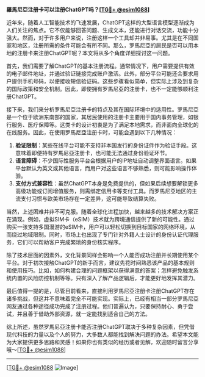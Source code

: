 **羅馬尼亞注册卡可以注册ChatGPT吗？[[TG💪+ @esim1088](https://t.me/s/esim1088)]**

近年来，随着人工智能技术的飞速发展，ChatGPT这样的大型语言模型逐渐成为人们关注的焦点。它不仅能够回答问题、生成文本，还能进行对话交流，功能十分强大。然而，对于许多用户来说，注册这样一个工具却并非易事。尤其是在不同国家和地区，注册所需的条件可能会有所不同。那么，罗馬尼亞的居民是否可以用本地的注册卡来注册ChatGPT呢？本文将从多个角度详细探讨这一问题。

首先，我们需要了解ChatGPT的基本注册流程。通常情况下，用户需要提供有效的电子邮件地址，并通过验证链接完成账户激活。此外，部分平台可能还会要求用户提供手机号码，以便接收短信验证码。这些步骤看似简单，但实际上涉及到复杂的国际政策和安全机制。因此，即使拥有罗馬尼亞的注册卡，也不一定能够顺利注册ChatGPT。

接下来，我们来分析罗馬尼亞注册卡的特点及其在国际环境中的适用性。罗馬尼亞是一个位于欧洲东南部的国家，其居民使用的注册卡主要用于国内事务管理，如银行服务、医疗保障等。这类卡的设计初衷是为了满足本地需求，而非面向全球化的在线服务。因此，在使用罗馬尼亞注册卡时，可能会遇到以下几种情况：

1. **验证限制**：某些在线平台可能不支持非本国发行的身份证件作为验证手段。这意味着即便持有罗馬尼亞注册卡，也可能无法通过身份验证环节。
2. **语言障碍**：不少国际性服务平台会根据用户的IP地址自动调整界面语言。如果平台默认为英文或其他语言，而用户对这些语言不够熟悉，则可能影响操作体验。
3. **支付方式兼容性**：虽然ChatGPT本身是免费提供的，但如果后续想要解锁更多高级功能或订阅增值服务，则需绑定信用卡等支付工具。而罗馬尼亞地区的主流支付习惯与欧美市场存在一定差异，这可能导致结算失败。

当然，上述困难并非不可克服。随着全球化进程加快，越来越多的技术解决方案正在涌现。例如，虚拟SIM卡（eSIM）技术就为跨境通信提供了新的可能性。通过购买一张支持多国漫游的eSIM卡，用户可以轻松切换到目标国家的网络环境，从而绕过地域限制。同时，市场上也出现了专门针对外籍人士设计的身份认证代理服务，它们可以帮助客户完成繁琐的身份核实程序。

除了技术层面的因素外，文化背景同样会影响一个人能否成功注册并长期使用某个平台。对于初次接触ChatGPT的新手而言，建议先花时间熟悉该产品的基本规则和使用技巧。比如，如何构建合理的问题框架以获得满意的答案；怎样避免触发系统内置的风险防控机制等等。只有深入了解产品逻辑后，才能更好地发挥其潜力。

最后值得一提的是，尽管目前看来，直接利用罗馬尼亞注册卡注册ChatGPT存在诸多挑战，但这并不意味着完全不可能实现。实际上，已经有相当一部分罗馬尼亞网友通过各种途径成功完成了注册过程。他们普遍认为，只要保持耐心、勇于尝试，并且善于借助外部资源，就一定能找到适合自己的方法。

综上所述，虽然罗馬尼亞注册卡能否注册ChatGPT取决于多种复杂因素，但凭借现代科技的力量以及个人的努力，大多数人都能找到解决问题的办法。希望本文能为大家提供更多思路和灵感！如果你也有类似的经历或者见解，欢迎随时留言分享哦～[[TG💪+ @esim1088](https://t.me/s/esim1088)]

---

[[TG💪+ @esim1088](https://t.me/s/esim1088) ![Image](https://i.postimg.cc/4NQfJmqS/Snipaste-2025-05-13-00-14-12.png)]